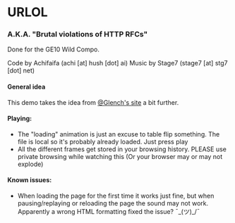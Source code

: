 # URLOL
### A.K.A. "Brutal violations of HTTP RFCs"

Done for the GE10 Wild Compo.

Code by Achifaifa (achi [at] hush [dot] ai)
Music by Stage7 (stage7 [at] stg7 [dot] net)

#### General idea

This demo takes the idea from [@Glench's site](http://glench.com/hash/) a bit further.

#### Playing:

* The "loading" animation is just an excuse to table flip something. The file is local so it's probably already loaded. Just press play
* All the different frames get stored in your browsing history. PLEASE use private browsing while watching this (Or your browser may or may not explode)

#### Known issues:

* When loading the page for the first time it works just fine, but when pausing/replaying or reloading the page the sound may not work. Apparently a wrong HTML formatting fixed the issue? ¯\_(ツ)_/¯
